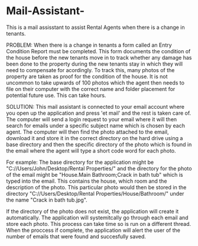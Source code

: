 # Mail-Assistant-

This is a mail assisstant to assist Rental Agents when there is a change in tenants.

PROBLEM: When there is a change in tenants a form called an Entry Condition Report must be completed. This form documents the condition of 
the house before the new tenants move in to track whether any damage has been done to the property during the new tenants stay in which 
they will need to compensate for acordingly. To track this, many photos of the property are taken as proof for the condition of the house. 
It is not uncommon to take upwards of 100 photos which the agent then needs to file on their computer with the correct name and folder
placement for potential future use. This can take hours.

SOLUTION: This mail assistant is connected to your email account where you open up the application and press 'et mail' and the rest is 
taken care of. The computer will send a login request to your email where it will then search for emails under a specific subject name
which is chosen by each agent. The computer will then find the photo attached to the email, download it and store it in the correct 
directory on the hard drive using a base directory and then the specific directory of the photo which is found in the email where the agent
will type a short code word for each photo.

For example: The base directory for the application might be "C://Users/John/Desktop/Rental Properties/" and the directory for the photo of the 
email might be "House.Main Bathroom;Crack in bath tub" which is typed into the email. This contains the house, which room and the 
description of the photo. This particular photo would then be stored in the directory "C://Users/Desktop/Rental Properties/House/Bathroom/"
under the name "Crack in bath tub.jpg".

If the directory of the photo does not exist, the application will create it automatically. The application will systemitcally go through 
each email and store each photo. This process can take time so is run on a different thread. When the proccess if complete, the application
will alert the user of the number of emails that were found and succesfully saved.
